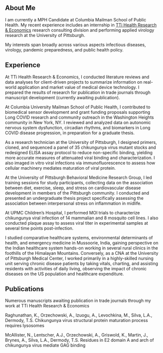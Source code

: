 ## About Me


I am currently a MPH Candidate at Columbia Mailman School of Public Health. My recent experience includes an internship in [TTi Health Research & Economics](https://tti-research.com/) research consulting division and performing applied virology research at the University of Pittsburgh. 

My interests span broadly across various aspects infectious diseases, virology, pandemic preparedness, and public health policy.


## Experience

At TTi Health Research & Economics, I conducted literature reviews and data analyses for client-driven projects to summarize information on real-world application and market value of medical device technology. I prepared the results of research for publication in trade journals through manuscript development (currently awaiting publication). 

At Columbia University Mailman School of Public Health, I contributed to biomedical sensor development and grant funding proposals supporting Long COVID research and community outreach in the Washington Heights community in New York, NY. I reviewed and analyzed data on autonomic nervous system dysfunction, circadian rhythms, and biomarkers in Long COVID disease progression, in preparation for a graduate thesis. 

As a research technician at the University of Pittsburgh, I designed primers, cloned, and sequenced a panel of 35 chikungunya virus mutant stocks and redesigned ELISA assay protocol to reduce non-specific binding, yielding more accurate measures of attenuated viral binding and characterization. I also imaged in vitro viral infections via immunofluorescence to assess how cellular machinery mediates maturation of viral protein. 

At the University of Pittsburgh Behavioral Medicine Research Group, I led training sessions for study participants, collecting data on the association between diet, exercise, sleep, and stress on cardiovascular disease development in members of the Pittsburgh community. I conducted and presented an undergraduate thesis project specifically assessing the association between interpersonal stress on inflammation in midlife. 

At UPMC Children’s Hospital, I performed MOI trials to characterize chikungunya viral infection of 14 mammalian and 8 mosquito cell lines. I also conducted plaque assay to assess viral titer in experimental samples at several time points post-infection. 

I studied comparative healthcare systems, environmental determinants of health, and emergency medicine in Mussoorie, India, gaining perspective on the Indian healthcare system hands-on working in several rural clinics in the foothills of the Himalayan Mountains. Conversely, as a CNA at the University of Pittsburgh Medical Center, I worked primarily in a highly-skilled nursing unit serving chronic disease patients by taking vitals, charting, and assisting residents with activities of daily living, observing the impact of chronic diseases on the US population and healthcare expenditure.  



## Publications

Numerous manuscripts awaiting publication in trade journals through my work at TTi Health Research & Economics 

Raghunathan, K., Orzechowski, A., Izuogu, A., Levochkina, M., Silva, L.A., Dermody, T.S. Chikungunya virus structural protein maturation process requires lysosomes

McAllister, N., Lentscher, A.J., Orzechowski, A., Griswold, K., Martin, J., Brynes, A., Silva, L.A., Dermody, T.S. Residues in E2 domain A and arch of chikungunya virus mediate GAG binding




